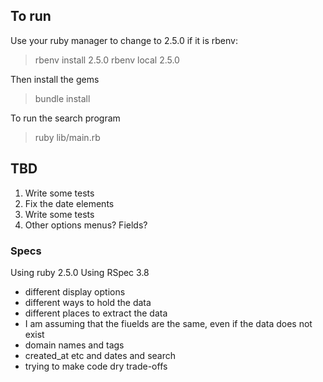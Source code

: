 ## To run
Use your ruby manager to change to 2.5.0
if it is rbenv:
> rbenv install 2.5.0
> rbenv local 2.5.0

Then install the gems
> bundle install

To run the search program
> ruby lib/main.rb

## TBD
1. Write some tests
2. Fix the date elements
3. Write some tests
4. Other options menus? Fields?

### Specs
Using ruby 2.5.0
Using RSpec 3.8


- different display options
- different ways to hold the data
- different places to extract the data
- I am assuming that the fiuelds are the same, even if the data does not exist
- domain names and tags
- created_at etc and dates and search
- trying to make code dry trade-offs
